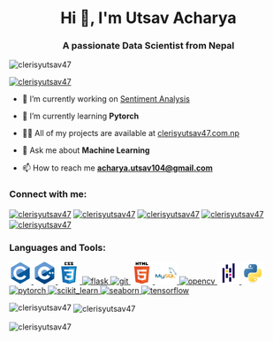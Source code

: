 <h1 align="center">Hi 👋, I'm Utsav Acharya</h1>
<h3 align="center">A passionate Data Scientist from Nepal</h3>

<p align="left"> <img src="https://komarev.com/ghpvc/?username=clerisyutsav47&label=Profile%20views&color=0e75b6&style=flat" alt="clerisyutsav47" /> </p>

<p align="left"> <a href="https://github.com/ryo-ma/github-profile-trophy"><img src="https://github-profile-trophy.vercel.app/?username=clerisyutsav47" alt="clerisyutsav47" /></a> </p>

- 🔭 I’m currently working on [Sentiment Analysis](https://github.com/clerisyutsav47/Sentiment-Analysis)

- 🌱 I’m currently learning **Pytorch**

- 👨‍💻 All of my projects are available at [clerisyutsav47.com.np](clerisyutsav47.com.np)

- 💬 Ask me about **Machine Learning**

- 📫 How to reach me **acharya.utsav104@gmail.com**

<h3 align="left">Connect with me:</h3>
<p align="left">
<a href="https://twitter.com/clerisyutsav47" target="blank"><img align="center" src="https://raw.githubusercontent.com/rahuldkjain/github-profile-readme-generator/master/src/images/icons/Social/twitter.svg" alt="clerisyutsav47" height="30" width="40" /></a>
<a href="https://linkedin.com/in/clerisyutsav47" target="blank"><img align="center" src="https://raw.githubusercontent.com/rahuldkjain/github-profile-readme-generator/master/src/images/icons/Social/linked-in-alt.svg" alt="clerisyutsav47" height="30" width="40" /></a>
<a href="https://kaggle.com/clerisyutsav47" target="blank"><img align="center" src="https://raw.githubusercontent.com/rahuldkjain/github-profile-readme-generator/master/src/images/icons/Social/kaggle.svg" alt="clerisyutsav47" height="30" width="40" /></a>
<a href="https://fb.com/clerisyutsav47" target="blank"><img align="center" src="https://raw.githubusercontent.com/rahuldkjain/github-profile-readme-generator/master/src/images/icons/Social/facebook.svg" alt="clerisyutsav47" height="30" width="40" /></a>
<a href="https://instagram.com/clerisyutsav47" target="blank"><img align="center" src="https://raw.githubusercontent.com/rahuldkjain/github-profile-readme-generator/master/src/images/icons/Social/instagram.svg" alt="clerisyutsav47" height="30" width="40" /></a>
</p>

<h3 align="left">Languages and Tools:</h3>
<p align="left"> <a href="https://www.cprogramming.com/" target="_blank" rel="noreferrer"> <img src="https://raw.githubusercontent.com/devicons/devicon/master/icons/c/c-original.svg" alt="c" width="40" height="40"/> </a> <a href="https://www.w3schools.com/cpp/" target="_blank" rel="noreferrer"> <img src="https://raw.githubusercontent.com/devicons/devicon/master/icons/cplusplus/cplusplus-original.svg" alt="cplusplus" width="40" height="40"/> </a> <a href="https://www.w3schools.com/css/" target="_blank" rel="noreferrer"> <img src="https://raw.githubusercontent.com/devicons/devicon/master/icons/css3/css3-original-wordmark.svg" alt="css3" width="40" height="40"/> </a> <a href="https://flask.palletsprojects.com/" target="_blank" rel="noreferrer"> <img src="https://www.vectorlogo.zone/logos/pocoo_flask/pocoo_flask-icon.svg" alt="flask" width="40" height="40"/> </a> <a href="https://git-scm.com/" target="_blank" rel="noreferrer"> <img src="https://www.vectorlogo.zone/logos/git-scm/git-scm-icon.svg" alt="git" width="40" height="40"/> </a> <a href="https://www.w3.org/html/" target="_blank" rel="noreferrer"> <img src="https://raw.githubusercontent.com/devicons/devicon/master/icons/html5/html5-original-wordmark.svg" alt="html5" width="40" height="40"/> </a> <a href="https://www.mysql.com/" target="_blank" rel="noreferrer"> <img src="https://raw.githubusercontent.com/devicons/devicon/master/icons/mysql/mysql-original-wordmark.svg" alt="mysql" width="40" height="40"/> </a> <a href="https://opencv.org/" target="_blank" rel="noreferrer"> <img src="https://www.vectorlogo.zone/logos/opencv/opencv-icon.svg" alt="opencv" width="40" height="40"/> </a> <a href="https://pandas.pydata.org/" target="_blank" rel="noreferrer"> <img src="https://raw.githubusercontent.com/devicons/devicon/2ae2a900d2f041da66e950e4d48052658d850630/icons/pandas/pandas-original.svg" alt="pandas" width="40" height="40"/> </a> <a href="https://www.python.org" target="_blank" rel="noreferrer"> <img src="https://raw.githubusercontent.com/devicons/devicon/master/icons/python/python-original.svg" alt="python" width="40" height="40"/> </a> <a href="https://pytorch.org/" target="_blank" rel="noreferrer"> <img src="https://www.vectorlogo.zone/logos/pytorch/pytorch-icon.svg" alt="pytorch" width="40" height="40"/> </a> <a href="https://scikit-learn.org/" target="_blank" rel="noreferrer"> <img src="https://upload.wikimedia.org/wikipedia/commons/0/05/Scikit_learn_logo_small.svg" alt="scikit_learn" width="40" height="40"/> </a> <a href="https://seaborn.pydata.org/" target="_blank" rel="noreferrer"> <img src="https://seaborn.pydata.org/_images/logo-mark-lightbg.svg" alt="seaborn" width="40" height="40"/> </a> <a href="https://www.tensorflow.org" target="_blank" rel="noreferrer"> <img src="https://www.vectorlogo.zone/logos/tensorflow/tensorflow-icon.svg" alt="tensorflow" width="40" height="40"/> </a> </p>

<p><img align="left" src="https://github-readme-stats.vercel.app/api/top-langs?username=clerisyutsav47&show_icons=true&locale=en&layout=compact" alt="clerisyutsav47" /></p>

<p>&nbsp;<img align="center" src="https://github-readme-stats.vercel.app/api?username=clerisyutsav47&show_icons=true&locale=en" alt="clerisyutsav47" /></p>

<p><img align="center" src="https://github-readme-streak-stats.herokuapp.com/?user=clerisyutsav47&" alt="clerisyutsav47" /></p>
